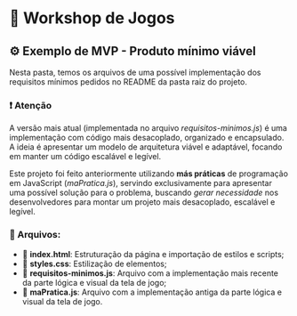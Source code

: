 # :rocket: Workshop de Jogos

## :gear: Exemplo de MVP - Produto mínimo viável

Nesta pasta, temos os arquivos de uma possível implementação dos requisitos mínimos pedidos no README da pasta raiz do projeto.

### :exclamation: Atenção

A versão mais atual (implementada no arquivo *requisitos-minimos.js*) é uma implementação com código mais desacoplado, organizado e encapsulado. A ideia é apresentar um modelo de arquitetura viável e adaptável, focando em manter um código escalável e legível.

Este projeto foi feito anteriormente utilizando **más práticas** de programação em JavaScript (*maPratica.js*), servindo exclusivamente para apresentar uma possível solução para o problema, buscando *gerar necessidade* nos desenvolvedores para montar um projeto mais desacoplado, escalável e legível.

### :open_file_folder: Arquivos:

* :page_facing_up: **index.html**: Estruturação da página e importação de estilos e scripts; 
* :page_facing_up: **styles.css**: Estilização de elementos;
* :page_facing_up: **requisitos-minimos.js**: Arquivo com a implementação mais recente da parte lógica e visual da tela de jogo;
* :page_facing_up: **maPratica.js**: Arquivo com a implementação antiga da parte lógica e visual da tela de jogo.
